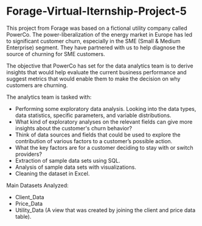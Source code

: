# Forage-Virtual-Iternship-Project-5

This project from Forage was based on a fictional utility company called PowerCo. The power-liberalization of the energy market in Europe has led to significant customer churn, especially in the SME (Small & Medium Enterprise) segment. They have partnered with us to help diagnose the source of churning for SME customers.

The objective that PowerCo has set for the data analytics team is to derive insights that would help evaluate the current business performance and suggest metrics that would enable them to make the decision on why customers are churning.

The analytics team is tasked with:

- Performing some exploratory data analysis. Looking into the data types, data statistics, specific parameters, and variable distributions.
- What kind of exploratory analyses on the relevant fields can give more insights about the customer's churn behavior?
- Think of data sources and fields that could be used to explore the contribution of various factors to a customer’s possible action.
- What the key factors are for a customer deciding to stay with or switch providers?
- Extraction of sample data sets using SQL.
- Analysis of sample data sets with visualizations.
- Cleaning the dataset in Excel.

Main Datasets Analyzed:
- Client_Data
- Price_Data
- Utility_Data (A view that was created by joining the client and price data table).
